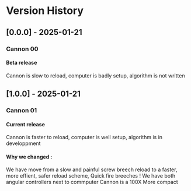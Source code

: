 # Version History

## [0.0.0] - 2025-01-21
### Cannon 00
#### Beta release
Cannon is slow to reload, computer is badly setup, algorithm is not written

## [1.0.0] - 2025-01-21
### Cannon 01
#### Current release
Cannon is faster to reload, computer is well setup, algorithm is in developpment
#### Why we changed :
We have move from a slow and painful screw breech reload to a faster, more effient, safer reload scheme,
Quick fire breeches !
We have both angular controllers next to commputer
Cannon is a 100X More compact
